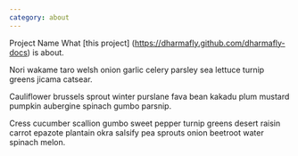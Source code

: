 ```yaml
---
category: about
---
```

<span class="project_name">Project Name</span> What [this project] (https://dharmafly.github.com/dharmafly-docs) is about.

Nori wakame taro welsh onion garlic celery parsley sea lettuce turnip greens jicama catsear. 

Cauliflower brussels sprout winter purslane fava bean kakadu plum mustard pumpkin aubergine spinach gumbo parsnip. 

Cress cucumber scallion gumbo sweet pepper turnip greens desert raisin carrot epazote plantain okra salsify pea sprouts onion beetroot water spinach melon.

